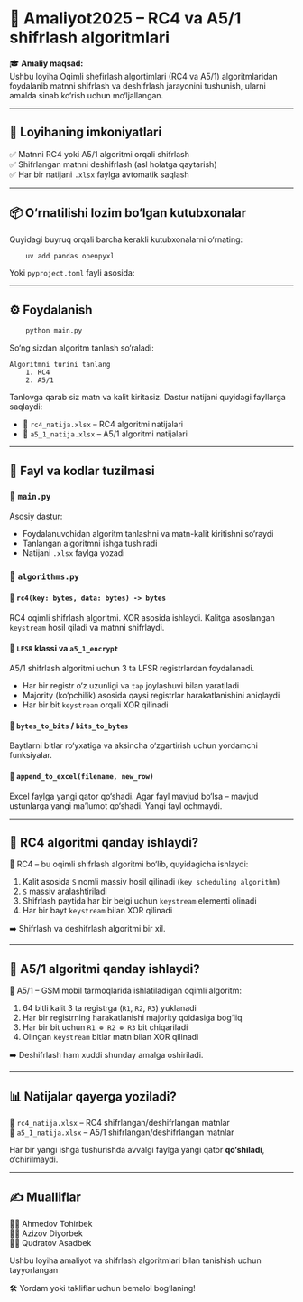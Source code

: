
# 🔐 Amaliyot2025 – RC4 va A5/1 shifrlash algoritmlari

🎓 **Amaliy maqsad:**  
Ushbu loyiha Oqimli  shefirlash algortimlari (RC4 va A5/1) algoritmlaridan foydalanib matnni shifrlash va deshifrlash jarayonini tushunish, ularni amalda sinab ko‘rish uchun mo‘ljallangan. 

---

## 📌 Loyihaning imkoniyatlari

✅ Matnni RC4 yoki A5/1 algoritmi orqali shifrlash  
✅ Shifrlangan matnni deshifrlash (asl holatga qaytarish)  
✅ Har bir natijani `.xlsx` faylga avtomatik saqlash  

---

## 📦 O‘rnatilishi lozim bo‘lgan kutubxonalar

Quyidagi buyruq orqali barcha kerakli kutubxonalarni o‘rnating:

```bash
    uv add pandas openpyxl
```

Yoki `pyproject.toml` fayli asosida:

---

## ⚙️ Foydalanish

```bash
    python main.py
```

So‘ng sizdan algoritm tanlash so‘raladi:

```text
Algoritmni turini tanlang 
    1. RC4
    2. A5/1
```

Tanlovga qarab siz matn va kalit kiritasiz. Dastur natijani quyidagi fayllarga saqlaydi:

- 📄 `rc4_natija.xlsx` – RC4 algoritmi natijalari
- 📄 `a5_1_natija.xlsx` – A5/1 algoritmi natijalari

---

## 📁 Fayl va kodlar tuzilmasi

### 📂 `main.py`

Asosiy dastur:  
- Foydalanuvchidan algoritm tanlashni va matn-kalit kiritishni so‘raydi  
- Tanlangan algoritmni ishga tushiradi  
- Natijani `.xlsx` faylga yozadi

### 📂 `algorithms.py`

#### 📌 `rc4(key: bytes, data: bytes) -> bytes`

RC4 oqimli shifrlash algoritmi. XOR asosida ishlaydi. Kalitga asoslangan `keystream` hosil qiladi va matnni shifrlaydi.

#### 📌 `LFSR` klassi va `a5_1_encrypt`

A5/1 shifrlash algoritmi uchun 3 ta LFSR registrlardan foydalanadi.  
- Har bir registr o‘z uzunligi va `tap` joylashuvi bilan yaratiladi  
- Majority (ko‘pchilik) asosida qaysi registrlar harakatlanishini aniqlaydi  
- Har bir bit `keystream` orqali XOR qilinadi

#### 📌 `bytes_to_bits` / `bits_to_bytes`

Baytlarni bitlar ro‘yxatiga va aksincha o‘zgartirish uchun yordamchi funksiyalar.

#### 📌 `append_to_excel(filename, new_row)`

Excel faylga yangi qator qo‘shadi. Agar fayl mavjud bo‘lsa – mavjud ustunlarga yangi ma’lumot qo‘shadi. Yangi fayl ochmaydi.

---

## 🔎 RC4 algoritmi qanday ishlaydi?

📌 RC4 – bu oqimli shifrlash algoritmi bo‘lib, quyidagicha ishlaydi:
1. Kalit asosida `S` nomli massiv hosil qilinadi (`key scheduling algorithm`)
2. `S` massiv aralashtiriladi
3. Shifrlash paytida har bir belgi uchun `keystream` elementi olinadi
4. Har bir bayt `keystream` bilan XOR qilinadi

➡️ Shifrlash va deshifrlash algoritmi bir xil.

---

## 🔎 A5/1 algoritmi qanday ishlaydi?

📌 A5/1 – GSM mobil tarmoqlarida ishlatiladigan oqimli algoritm:
1. 64 bitli kalit 3 ta registrga (`R1`, `R2`, `R3`) yuklanadi
2. Har bir registrning harakatlanishi majority qoidasiga bog‘liq
3. Har bir bit uchun `R1 ⊕ R2 ⊕ R3` bit chiqariladi
4. Olingan `keystream` bitlar matn bilan XOR qilinadi

➡️ Deshifrlash ham xuddi shunday amalga oshiriladi.

---

## 📊 Natijalar qayerga yoziladi?

📁 `rc4_natija.xlsx` – RC4 shifrlangan/deshifrlangan matnlar  
📁 `a5_1_natija.xlsx` – A5/1 shifrlangan/deshifrlangan matnlar

Har bir yangi ishga tushurishda avvalgi faylga yangi qator **qo‘shiladi**, o‘chirilmaydi.

---

## ✍️ Mualliflar

👨‍💻 Ahmedov Tohirbek  
👨‍💻 Azizov Diyorbek  
👨‍💻 Qudratov Asadbek

Ushbu loyiha amaliyot va shifrlash algoritmlari bilan tanishish uchun tayyorlangan

🛠 Yordam yoki takliflar uchun bemalol bog‘laning!
